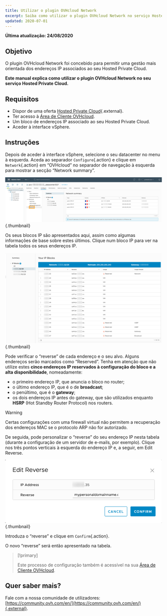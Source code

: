 ```yaml
---
title: Utilizar o plugin OVHcloud Network
excerpt: Saiba como utilizar o plugin OVHcloud Network no serviço Hosted Private Cloud
updated: 2020-07-01
---
```


**Última atualização: 24/08/2020**

## Objetivo

O plugin OVHcloud Network foi concebido para permitir uma gestão mais orientada dos endereços IP associados ao seu Hosted Private Cloud.

**Este manual explica como utilizar o plugin OVHcloud Network no seu serviço Hosted Private Cloud.**

## Requisitos

- Dispor de uma oferta [Hosted Private Cloud](https://www.ovhcloud.com/pt/enterprise/products/hosted-private-cloud/){.external}.
- Ter acesso à [Área de Cliente OVHcloud](https://www.ovh.com/auth/?action=gotomanager&from=https://www.ovh.pt/&ovhSubsidiary=pt).
- Um bloco de endereços IP associado ao seu Hosted Private Cloud.
- Aceder à interface vSphere.

## Instruções

Depois de aceder à interface vSphere, selecione o seu datacenter no menu à esquerda. Aceda ao separador `Configure`{.action} e clique em `Network`{.action} em “OVHcloud” no separador de navegação à esquerda para mostrar a secção “Network summary”.

![Network summary](images/ovhcloudplugin_01.png){.thumbnail}

Os seus blocos IP são apresentados aqui, assim como algumas informações de base sobre estes últimos. Clique num bloco IP para ver na tabela todos os seus endereços IP.

![Informação sobre IP e blocos](images/ovhcloudplugin_02.png){.thumbnail}

Pode verificar o “reverse” de cada endereço e o seu alvo. Alguns endereços serão marcados como “Reserved”. Tenha em atenção que não utilize estes **cinco endereços IP reservados à configuração do bloco e a alta disponibilidade**, nomeadamente:

- o primeiro endereço IP, que anuncia o bloco no router;
- o último endereço IP, que é o de **broadcast**;
- o penúltimo, que é o **gateway**;
- os dois endereços IP antes do gateway, que são utilizados enquanto **HSRP** (Hot Standby Router Protocol) nos routers.

> [!warning]
> Certas configurações com uma firewall virtual não permitem a recuperação dos endereços MAC se o protocolo ARP não for autorizado.
>

De seguida, pode personalizar o “reverse” do seu endereço IP nesta tabela (durante a configuração de um servidor de e-mails, por exemplo). Clique nos três pontos verticais à esquerda do endereço IP e, a seguir, em Edit Reverse.

![Botão Edit Reverse](images/ovhcloudplugin_03.png){.thumbnail}

Introduza o “reverse” e clique em `Confirm`{.action}.

O novo “reverse” será então apresentado na tabela.

> [!primary]
>
> Este processo de configuração também é acessível na sua [Área de Cliente OVHcloud](https://www.ovh.com/auth/?action=gotomanager&from=https://www.ovh.pt/&ovhSubsidiary=pt). 
> 

## Quer saber mais?

Fale com a nossa comunidade de utilizadores: [https://community.ovh.com/en/](https://community.ovh.com/en/){.external}.
